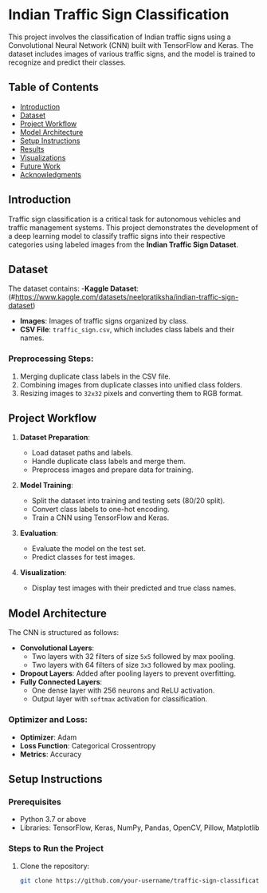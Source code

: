 # Indian Traffic Sign Classification

This project involves the classification of Indian traffic signs using a Convolutional Neural Network (CNN) built with TensorFlow and Keras. The dataset includes images of various traffic signs, and the model is trained to recognize and predict their classes.

## Table of Contents

- [Introduction](#introduction)
- [Dataset](#dataset)
- [Project Workflow](#project-workflow)
- [Model Architecture](#model-architecture)
- [Setup Instructions](#setup-instructions)
- [Results](#results)
- [Visualizations](#visualizations)
- [Future Work](#future-work)
- [Acknowledgments](#acknowledgments)

## Introduction

Traffic sign classification is a critical task for autonomous vehicles and traffic management systems. This project demonstrates the development of a deep learning model to classify traffic signs into their respective categories using labeled images from the **Indian Traffic Sign Dataset**.

## Dataset

The dataset contains:
-**Kaggle Dataset**:(#https://www.kaggle.com/datasets/neelpratiksha/indian-traffic-sign-dataset)
- **Images**: Images of traffic signs organized by class.
- **CSV File**: `traffic_sign.csv`, which includes class labels and their names.

### Preprocessing Steps:
1. Merging duplicate class labels in the CSV file.
2. Combining images from duplicate classes into unified class folders.
3. Resizing images to `32x32` pixels and converting them to RGB format.

## Project Workflow

1. **Dataset Preparation**:
   - Load dataset paths and labels.
   - Handle duplicate class labels and merge them.
   - Preprocess images and prepare data for training.

2. **Model Training**:
   - Split the dataset into training and testing sets (80/20 split).
   - Convert class labels to one-hot encoding.
   - Train a CNN using TensorFlow and Keras.

3. **Evaluation**:
   - Evaluate the model on the test set.
   - Predict classes for test images.

4. **Visualization**:
   - Display test images with their predicted and true class names.

## Model Architecture

The CNN is structured as follows:
- **Convolutional Layers**:
  - Two layers with 32 filters of size `5x5` followed by max pooling.
  - Two layers with 64 filters of size `3x3` followed by max pooling.
- **Dropout Layers**: Added after pooling layers to prevent overfitting.
- **Fully Connected Layers**:
  - One dense layer with 256 neurons and ReLU activation.
  - Output layer with `softmax` activation for classification.

### Optimizer and Loss:
- **Optimizer**: Adam
- **Loss Function**: Categorical Crossentropy
- **Metrics**: Accuracy

## Setup Instructions

### Prerequisites
- Python 3.7 or above
- Libraries: TensorFlow, Keras, NumPy, Pandas, OpenCV, Pillow, Matplotlib

### Steps to Run the Project
1. Clone the repository:
   ```bash
   git clone https://github.com/your-username/traffic-sign-classification.git
